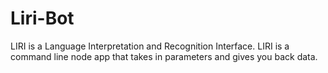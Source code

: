 # Liri-Bot

LIRI is a Language Interpretation and Recognition Interface. LIRI is a command line node app that takes in parameters and gives you back data.
